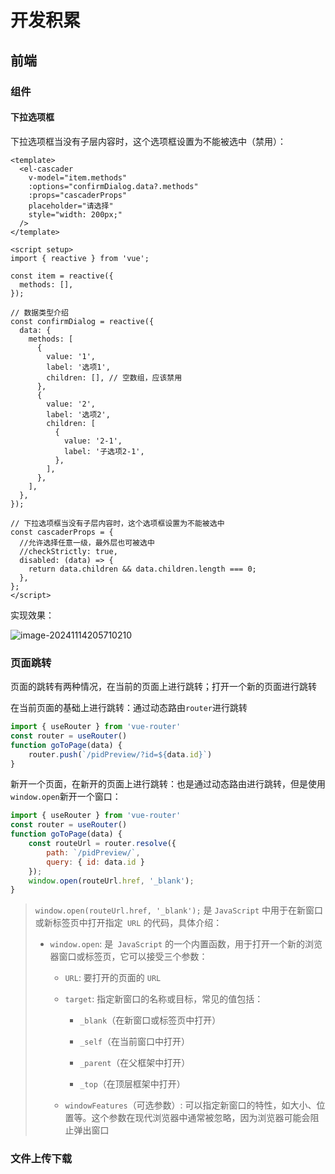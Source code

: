 # 开发积累

## 前端

### 组件

#### 下拉选项框

下拉选项框当没有子层内容时，这个选项框设置为不能被选中（禁用）：

```vue
<template>
  <el-cascader
    v-model="item.methods"
    :options="confirmDialog.data?.methods"
    :props="cascaderProps"
    placeholder="请选择"
    style="width: 200px;"
  />
</template>

<script setup>
import { reactive } from 'vue';

const item = reactive({
  methods: [],
});

// 数据类型介绍
const confirmDialog = reactive({
  data: {
    methods: [
      {
        value: '1',
        label: '选项1',
        children: [], // 空数组，应该禁用
      },
      {
        value: '2',
        label: '选项2',
        children: [
          {
            value: '2-1',
            label: '子选项2-1',
          },
        ],
      },
    ],
  },
});

// 下拉选项框当没有子层内容时，这个选项框设置为不能被选中
const cascaderProps = {
  //允许选择任意一级，最外层也可被选中
  //checkStrictly: true,
  disabled: (data) => {
    return data.children && data.children.length === 0;
  },
};
</script>
```

实现效果：

![image-20241114205710210](D:\Myproject\项目学习文档\images\image-20241114205710210.png)

### 页面跳转

页面的跳转有两种情况，在当前的页面上进行跳转；打开一个新的页面进行跳转

在当前页面的基础上进行跳转：通过动态路由`router`进行跳转

```js
import { useRouter } from 'vue-router'
const router = useRouter()
function goToPage(data) {
    router.push(`/pidPreview/?id=${data.id}`)
}
```

新开一个页面，在新开的页面上进行跳转：也是通过动态路由进行跳转，但是使用`window.open`新开一个窗口：

```js
import { useRouter } from 'vue-router'
const router = useRouter()
function goToPage(data) {
    const routeUrl = router.resolve({
        path: `/pidPreview/`,
        query: { id: data.id }
    });
    window.open(routeUrl.href, '_blank');
}
```

> `window.open(routeUrl.href, '_blank');` 是 `JavaScript` 中用于在新窗口或新标签页中打开指定` URL` 的代码，具体介绍：
>
> - `window.open`: 是` JavaScript` 的一个内置函数，用于打开一个新的浏览器窗口或标签页，它可以接受三个参数：
>
>   - `URL`: 要打开的页面的 `URL`
>
>   - `target`: 指定新窗口的名称或目标，常见的值包括：
>
>     -  `_blank`（在新窗口或标签页中打开）
>
>     - `_self`（在当前窗口中打开）
>     - `_parent`（在父框架中打开）
>     - `_top`（在顶层框架中打开）
>
>   - `windowFeatures`（可选参数）: 可以指定新窗口的特性，如大小、位置等。这个参数在现代浏览器中通常被忽略，因为浏览器可能会阻止弹出窗口

### 文件上传下载

